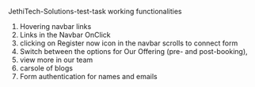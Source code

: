 JethiTech-Solutions-test-task
working functionalities

1) Hovering navbar links
2) Links in the Navbar OnClick
3) clicking on Register now icon in the navbar scrolls to connect form
4) Switch between the options for Our Offering (pre- and post-booking),
5) view more in our team
6) carsole of blogs
7) Form authentication for names and emails
